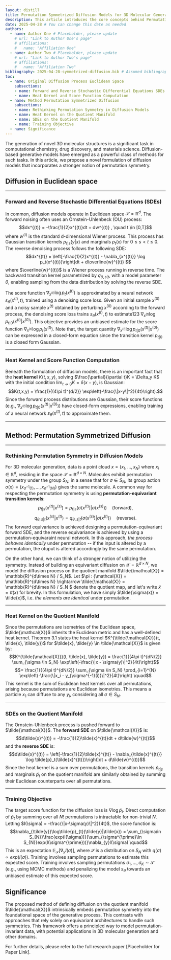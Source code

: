 ```yaml
---
layout: distill
title: Permutation Symmetrized Diffusion Models for 3D Molecular Generation
description: This article introduces the core concepts behind Permutation Symmetrized Diffusion Models for 3D Molecular Generation, a novel approach that addresses the inherent permutation symmetry of molecular data.
date: 2025-04-28 # You can change this date as needed
authors:
  - name: Author One # Placeholder, please update
    # url: "Link to Author One's page"
    # affiliations:
    #   name: "Affiliation One"
  - name: Author Two # Placeholder, please update
    # url: "Link to Author Two's page"
    # affiliations:
    #   name: "Affiliation Two"
bibliography: 2025-04-28-symmetrized-diffusion.bib # Assumed bibliography file name. This file would need to be created with the corresponding citation keys if using <d-cite> tags.
toc:
  - name: Original Diffusion Process Euclidean Space
    subsections:
    - name: Forward and Reverse Stochastic Differential Equations SDEs
    - name: Heat Kernel and Score Function Computation
  - name: Method Permutation Symmetrized Diffusion
    subsections:
    - name: Rethinking Permutation Symmetry in Diffusion Models
    - name: Heat Kernel on the Quotient Manifold
    - name: SDEs on the Quotient Manifold
    - name: Training Objective
  - name: Significance
---
```


The generation of novel 3D molecular structures is a significant task in computational chemistry, drug discovery, and materials science. Diffusion-based generative models have emerged as a powerful class of methods for such tasks. In this article, we propose a novel formulation of diffusion models that incorporates a stronger notion of permutation symmetry.

## Diffusion in Euclidean space


***
### Forward and Reverse Stochastic Differential Equations (SDEs)

In common, diffusion models operate in Euclidean space $\mathcal{X} = \mathbb{R}^d$. The forward noising often uses an Ornstein-Uhlenbeck (OU) process:
$$dx^{(t)} = -\frac{1}{2}x^{(t)}dt + dw^{(t)} , \quad t \in [0,T]$$
where $w^{(t)}$ is the standard d-dimensional Wiener process. This process has Gaussian transition kernels $p_{t|s}(y|x)$ and marginals $p_t(x)$ for $0 \leq s < t \leq 0$. The reverse denoising process follows the following SDE:
$$dx^{(t)} = \left[-\frac{1}{2}x^{(t)} - \nabla_{x^{(t)}} \log p_t(x^{(t)})\right]dt + d\overline{w}^{(t)} $$
where $\overline{w}^{(t)}$ is a Wiener process running in reverse time. The backward transition kernel parametrized by $q_{\theta, s|t}$, with a model parameter $\theta$, enabling sampling from the data distribution by solving the reverse SDE.

The score function $\nabla_{x^{(t)}} \log p_{t}(x^{(t)})$ is approximated by a neural network $s_{\theta}(x^{(t)}, t)$, trained using a denoising score loss. Given an initial sample $x^{(0)}$ and a noisy sample $x^{(t)}$ obtained by perturbing $x^{(0)}$ according to the forward process, the denoising score loss trains $s_{\theta}(x^{(t)}, t)$ to estimate123 $\nabla_{x^{(t)}} \log p_{t|0}{(x^{(t)}|x^{(0)})}$. This objective provides an unbiased estimate for the score function $\nabla_{x^{(t)}} \log p_{t}(x^{(t)})$. Note that, the target quantity $\nabla_{x^{(t)}} \log p_{t|0}(x^{(t)}|x^{(0)})$ can be expressed in a closed-form equation since the transition kernel $p_{t|0}$ is a closed form Gaussian.

***
### Heat Kernel and Score Function Computation

Beneath the formulation of diffusion models, there is an important fact that the **heat kernel** $K(t,x,y)$, solving $\frac{\partial}{\partial t}K = \Delta_y K$ with the initial condition $\lim_{t \rightarrow 0} K = \delta(x-y)$, is Gaussian:
$$K(t,x,y) = \frac{1}{(4\pi t)^{d/2}} \exp\left(-\frac{\|x-y\|^2}{4t}\right).$$
Since the forward process distributions are Gaussian, their score functions (e.g., $\nabla_{x^{(t)}} \log p_{t|0}(x^{(t)}|x^{(0)})$) have closed-form expressions, enabling training of a neural network $s_{\theta}(x^{(t)}, t)$ to approximate them.

***
## Method: Permutation Symmetrized Diffusion


***
### Rethinking Permutation Symmetry in Diffusion Models


For 3D molecular generation, data is a point cloud $x = (x_1, \dots, x_N)$ where $x_i \in \mathbb{R}^d$, residing in the space $\mathcal{X} = \mathbb{R}^{d \times N}$.
Molecules exhibit permutation symmetry under the group $S_N$, in a sense that for $\sigma \in S_N$, its group action $\sigma(x) = (x_{\sigma^{-1}(1)}, \dots, x_{\sigma^{-1}(N)})$ gives the same molecule.
A common way for respecting the permutation symmetry is using **permutation-equivariant transition kernels**:
$$p_{t|s}(x^{(t)}|x^{(s)}) = p_{t|s}(\sigma(x^{(t)})|\sigma(x^{(s)})) \quad \text{(forward)},$$
$$q_{\theta,s|t}(x^{(s)}|x^{(t)}) = q_{\theta,s|t}(\sigma(x^{(s)})|\sigma(x^{(t)})) \quad \text{(reverse)}.$$
The forward equivariance is achieved designing a permutation-equivariant forward SDE, and the reverse equivariance is achieved by using a permutation-equivaraint neural network. In this approach, *the process behaves identically* under permutation -- if the input is altered by a permutation, the otuput is altered accordingly by the same permutation.

On the other hand, we can think of a stronger notion of utilizing the symmetry. Instead of building an equivariant diffusion on $\mathcal{X} = \mathbb{R}^{d\times N}$, we model the diffusion process on the quotient manifold $\tilde{\mathcal{X}} = \mathbb{R}^{d\times N} / S_N$. Let $\pi : {\mathcal{X}} = \mathbb{R}^{d\times N} \rightarrow \tilde{\mathcal{X}} = \mathbb{R}^{d\times N} / S_N $ denote the quotient map, and let's write $\tilde{x} = \pi(x)$ for brevity. In this formulation, we have simply $\tilde{\sigma(x)} = \tilde{x}$, i.e. *the elements are identical* under permutation.

***
### Heat Kernel on the Quotient Manifold

Since the permutations are isometries of the Euclidean space, $\tilde{\mathcal{X}}$ inherits the Euclidean metric and has a well-defined heat kernel. Theorem 3.1 states the heat kernel $K^{\tilde{\mathcal{X}}}(t, \tilde{x}, \tilde{y})$ for $\tilde{x}, \tilde{y} \in \tilde{\mathcal{X}}$ is given by:
$$K^{\tilde{\mathcal{X}}}(t, \tilde{x}, \tilde{y}) = \frac{1}{(4\pi t)^{dN/2}} \sum_{\sigma \in S_N} \exp\left(-\frac{\|x - \sigma(y)\|^2}{4t}\right)$$
$$= \frac{1}{(4\pi t)^{dN/2}} \sum_{\sigma \in S_N} \prod_{i=1}^{N} \exp\left(-\frac{\|x_i - y_{\sigma^{-1}(i)}\|^2}{4t}\right) \quad$$
This kernel is the sum of Euclidean heat kernels over all permutations, arising because permutations are Euclidean isometries. This means a particle $x_1$ can diffuse to any $y_i$, considering all $\sigma \in S_N$.

***
### SDEs on the Quotient Manifold

The Ornstein-Uhlenbeck process is pushed forward to $\tilde{\mathcal{X}}$. The **forward SDE** on $\tilde{\mathcal{X}}$ is:
$$d\tilde{x}^{(t)} = -\frac{1}{2}\tilde{x}^{(t)}dt + d\tilde{w}^{(t)}$$
and the **reverse SDE** is:$$d\tilde{x}^{(t)} = \left[-\frac{1}{2}\tilde{x}^{(t)} - \nabla_{\tilde{x}^{(t)}} \log \tilde{p}_t(\tilde{x}^{(t)})\right]dt + d\tilde{w}^{(t)}$$
Since the heat kernel is a sum over permutations, the transition kernels $\tilde{p}_{t|s}$ and marginals $\tilde{p}_t$ on the quotient manifold are similarly obtained by summing their Euclidean counterparts over all permutations.

***
### Training Objective

The target score function for the diffusion loss is $\nabla \log \tilde{p}_t$. Direct computation of $\tilde{p}_t$ by summing over all $N!$ permutations is intractable for non-trivial $N$. Letting $I(\sigma) = -\frac{\|x-\sigma(y)\|^2}{4t}$, the score function is:
$$\nabla_{\tilde{y}}\log\tilde{p}_{t}(\tilde{y}|\tilde{x}) = \sum_{\sigma\in S_{N}}\frac{exp(I(\sigma))}{\sum_{\sigma^{\prime}\in S_{N}}exp(I(\sigma^{\prime}))}\nabla_{y}I(\sigma) \quad$$
This is an expectation $\mathbb{E}_{\mathcal{S}}[\nabla_{y}I(\sigma)]$, where $\mathcal{S}$ is a distribution on $S_N$ with $q(\sigma) \propto exp(I(\sigma))$. Training involves sampling permutations to estimate this expected score.
Training involves sampling permutations $\sigma_1, \dots, \sigma_K \sim \mathcal{S}$ (e.g., using MCMC methods) and penalizing the model $s_{\theta}$ towards an unbiased estimate of this expected score.

## Significance

The proposed method of defining diffusion on the quotient manifold $\tilde{\mathcal{X}}$ intrinsically embeds permutation symmetry into the foundational space of the generative process. This contrasts with approaches that rely solely on equivariant architectures to handle such symmetries. This framework offers a principled way to model permutation-invariant data, with potential applications in 3D molecular generation and other domains.

For further details, please refer to the full research paper [Placeholder for Paper Link].